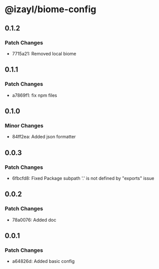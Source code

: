 # @izayl/biome-config

## 0.1.2

### Patch Changes

- 7715a21: Removed local biome

## 0.1.1

### Patch Changes

- a7869f1: fix npm files

## 0.1.0

### Minor Changes

- 84ff2ea: Added json formatter

## 0.0.3

### Patch Changes

- 6fbcfd8: Fixed Package subpath '.' is not defined by "exports" issue

## 0.0.2

### Patch Changes

- 78a0076: Added doc

## 0.0.1

### Patch Changes

- a64826d: Added basic config
